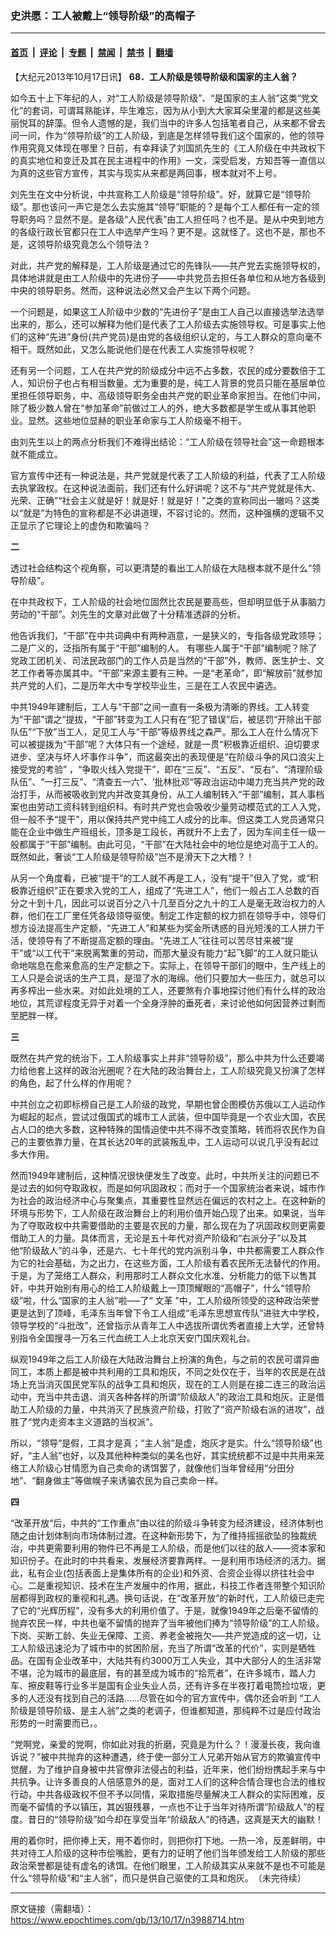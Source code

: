 ### 史洪愿：工人被戴上“领导阶级”的高帽子

---

#### [首页](../../../..?n3988714) &nbsp;|&nbsp; [评论](../../../../../epoch-comment?n3988714) &nbsp;|&nbsp; [专题](../../../../../epoch-special?n3988714) &nbsp;|&nbsp; [禁闻](../../../../../epoch-news?n3988714) &nbsp;|&nbsp; [禁书](../../../../../books?n3988714) &nbsp;|&nbsp; [翻墙](https://github.com/gfw-breaker/nogfw/blob/master/README.md?n3988714)


<div class="post_content" id="artbody" itemprop="articleBody">
 <!-- article content begin -->
 <p>
  【大纪元2013年10月17日讯】
  <b>
   68．工人阶级是领导阶级和国家的主人翁？
  </b>
 </p>
 <p>
  如今五十上下年纪的人，对“工人阶级是领导阶级”、“是国家的主人翁”这类“党文化”的套词，可谓耳熟能详，毕生难忘，因为从小到大大家耳朵里灌的都是这些美丽悦耳的辞藻。但令人遗憾的是，我们当中的许多人包括笔者自己，从来都不曾去问一问，作为“领导阶级”的工人阶级，到底是怎样领导我们这个国家的，他的领导作用究竟又体现在哪里？日前，有幸拜读了刘国凯先生的《工人阶级在中共政权下的真实地位和变迁及其在民主进程中的作用》一文，深受启发，方知吾等一直信以为真的这些官方宣传，其实与现实从来都是两回事，根本就对不上号。
 </p>
 <p>
  刘先生在文中分析说，中共宣称工人阶级是“领导阶级”。好，就算它是“领导阶级”。那也该问一声它是怎么去实施其“领导”职能的？是每个工人都任有一定的领导职务吗？显然不是。是各级“人民代表”由工人担任吗？也不是。是从中央到地方的各级行政长官都只在工人中选举产生吗？更不是。这就怪了。这也不是，那也不是，这领导阶级究竟怎么个领导法？
 </p>
 <p>
  对此，共产党的解释是，工人阶级是通过它的先锋队——共产党去实施领导权的，具体地讲就是由工人阶级中的先进份子——中共党员去担任各单位和从地方各级到中央的领导职务。然而，这种说法必然又会产生以下两个问题。
 </p>
 <p>
  一个问题是，如果这工人阶级中少数的“先进份子”是由工人自己以直接选举法选举出来的，那么，还可以解释为他们是代表了工人阶级去实施领导权。可是事实上他们的这种“先进”身份(共产党员)是由党的各级组织认定的，与工人群众的意向毫不相干。既然如此，又怎么能说他们是在代表工人实施领导权呢？
 </p>
 <p>
  还有另一个问题，工人在共产党的阶级成分中远不占多数，农民的成分要数倍于工人，知识份子也占有相当数量。尤为重要的是，纯工人背景的党员只能在基层单位里担任领导职务，中、高级领导职务全由共产党的职业革命家担当。在他们中间，除了极少数人曾在“参加革命”前做过工人的外，绝大多数都是学生或从事其他职业。显然。这些地位显赫的职业革命家与工人阶级毫不相干。
 </p>
 <p>
  由刘先生以上的两点分析我们不难得出结论：“工人阶级在领导社会”这一命题根本就不能成立。
 </p>
 <p>
  官方宣传中还有一种说法是，共产党就是代表了工人阶级的利益，代表了工人阶级去执掌政权。在这种说法面前，我们还有什么好讲呢？这不与“共产党就是伟大、光荣、正确”“社会主义就是好！就是好！就是好！”之类的宣称同出一辙吗？这类以“就是”为特色的宣称都是不必讲道理，不容讨论的。然而，这种强横的逻辑不又正显示了它理论上的虚伪和欺骗吗？
 </p>
 <p>
  <b>
   二
  </b>
 </p>
 <p>
  透过社会结构这个视角察，可以更清楚的看出工人阶级在大陆根本就不是什么“领导阶级”。
 </p>
 <p>
  在中共政权下，工人阶级的社会地位固然比农民是要高些，但却明显低于从事脑力劳动的“干部”。刘先生的文章对此做了十分精准透辟的分析。
 </p>
 <p>
  他告诉我们，“干部”在中共词典中有两种涵意，一是狭义的，专指各级党政领导；二是广义的，泛指所有属于“干部”编制的人。 有哪些人属于“干部”编制呢？除了党政工团机关、司法民政部门的工作人员是当然的“干部”外，教师、医生护士、文艺工作者等亦属其中。“干部”来源主要有三种。一是“老革命”，即“解放前”就参加共产党的人们，二是历年大中专学校毕业生，三是在工人农民中遴选。
 </p>
 <p>
  中共1949年建制后，工人与“干部”之间一直有一条极为清晰的界线。工人转变为“干部”谓之“提拔，“干部”转变为工人只有在“犯了错误”后，被惩罚“开除出干部队伍”“下放”当工人，足见工人与“干部”等级界线之森严。那么工人在什么情况下可以被提拨为“干部”呢？大体只有一个途经，就是一贯“积极靠近组织、迫切要求进步、坚决与坏人坏事作斗争”，而这最突出的表现便是“在阶级斗争的风口浪尖上接受党的考验” ，“争取火线入党提干”，即在“三反”、“五反”、“反右”、“清理阶级队伍”、“一打三反”、“清查五一六”、‘批林批邓“等政治运动中竭力充当共产党的政治打手，从而被吸收到党内并改变其身份，从工人编制转入“干部”编制，其人事档案也由劳动工资科转到组织科。有时共产党也会吸收少量劳动模范式的工人入党，但一般不予“提干”，用以保持共产党中纯工人成分的比率。但这类工人党员通常只能在企业中做生产班组长，顶多是工段长，再就升不上去了，因为车间主任一级一般都属于“干部”编制。由此可见，“干部”在大陆社会中的地位是绝对高于工人的。既然如此，奢谈“工人阶级是领导阶级”岂不是滑天下之大稽？！
 </p>
 <p>
  从另一个角度看，已被“提干”的工人就不再是工人，没有“提干”但入了党，或“积极靠近组织”正在要求入党的工人，组成了“先进工人”，他们一般占工人总数的百分之十到十几，因此可以说百分之八十几至百分之九十的工人是毫无政治权力的人群，他们在工厂里任凭各级领导驱使。制定工作定额的权力抓在领导手中，领导们想方设法提高生产定额，“先进工人”和某些为奖金所诱惑的目光短浅的工人拼力干活，使领导有了不断提高定额的理由。“先进工人”往往可以苦尽甘来被“提干”或“以工代干”来脱离繁重的劳动，而那大量没有能力“起飞脚”的工人就只能认命地喘息在愈来愈高的生产定额之下。实际上，在领导干部们的眼中，生产线上的工人只是会说话的生产工具，是湿了水的海绵。他们只要加大一些压力，就总可以再多榨出一些水来。对如此处境的工人，还要煞有介事地探讨他们有什么样的政治地位，其荒谬程度无异于对着一个全身浮肿的垂死者，来讨论他如何因营养过剩而至肥胖一样。
 </p>
 <p>
  <b>
   三
  </b>
 </p>
 <p>
  既然在共产党的统治下，工人阶级事实上并非“领导阶级”，那么中共为什么还要竭力给他套上这样的政治光圈呢？在大陆的政治舞台上，工人阶级究竟又扮演了怎样的角色，起了什么样的作用呢？
 </p>
 <p>
  中共创立之初即标榜自己是工人阶级的政党，早期也曾企图模仿苏俄以工人运动作为崛起的起点，尝试过俄国式的城市工人武装，但中国毕竟是一个农业大国，农民占人口的绝大多数，这种特殊的国情迫使中共不得不改变策略，转而将农民作为自己的主要依靠力量，在其长达20年的武装叛乱中，工人运动可以说几乎没有起过多大作用。
 </p>
 <p>
  然而1949年建制后，这种情况很快便发生了改变。此时，中共所关注的问题已不是过去的如何夺取政权，而是如何巩固政权；而对于一个国家统治者来说，城市作为社会的政治经济中心与聚集点，其重要性显然远在偏远的农村之上。在这种新的环境与形势下，工人阶级在政治舞台上的利用价值开始凸现了出来。如果说，当年为了夺取政权中共需要借助的主要是农民的力量，那么现在为了巩固政权则更需要借助工人的力量。具体而言，无论是五十年代对资产阶级和“右派分子”以及其他“阶级敌人”的斗争，还是六、七十年代的党内派别斗争，中共都需要工人群众作为它的社会基础，为之出力，在这些方面，工人阶级有着农民所无法替代的作用。于是，为了笼络工人群众，利用那时工人群众文化水准、分析能力的低下以售其奸，中共开始别有用心的给工人阶级戴上一顶顶耀眼的“高帽子”，什么“领导阶级”啦，什么“国家的主人翁”啦—–了“
  <ok href="https://www.epochtimes.com/gb/tag/%E6%96%87%E9%9D%A9.html">
   文革
  </ok>
  ”中，工人阶级所领受的这种政治荣誉更是达到了顶峰，毛泽东当年曾下令工人组成“毛泽东思想宣传队”进驻大中学校，领导学校的“斗批改”，还曾指示从青年工人中选拔所谓优秀者直接上大学，还曾特别指令全国搜寻一万名三代血统工人上北京天安门国庆观礼台。
 </p>
 <p>
  纵观1949年之后工人阶级在大陆政治舞台上扮演的角色，与之前的农民可谓异曲同工，本质上都是被中共利用的工具和炮灰，不同之处仅在于，当年的农民是在战场上充当消灭国民党军队的战争工具和炮灰，现在的工人则是在接二连三的政治运动中，充当中共击退、消灭各种各样的所谓“阶级敌人”的政治工具和炮灰。正是借助工人阶级的力量，中共消灭了民族资产阶级，打败了“资产阶级右派的进攻”，战胜了“党内走资本主义道路的当权派”。
 </p>
 <p>
  所以，“领导”是假，工具才是真；“主人翁”是虚，炮灰才是实。什么“领导阶级”也好，“主人翁”也好，以及其他种种类似的美名也好，其实统统都不过是中共用来笼络工人阶级心甘情愿为自己卖命的诱饵罢了，就像他们当年曾经用“分田分地”、“翻身做主”等做幌子来诱骗农民为自己卖命一样。
 </p>
 <p>
  <b>
   四
  </b>
 </p>
 <p>
  “改革开放”后，中共的“工作重点”由以往的阶级斗争转变为经济建设，经济体制也随之由计划体制向市场体制过渡。在这种新形势下，为了维持摇摇欲坠的独裁统治，中共更需要利用的物件已不再是工人阶级，而是他们以往的敌人——资本家和知识份子。在此时的中共看来，发展经济要靠两样。一是利用市场经济的活力。据此，私有企业(包括表面上是集体所有的企业)和外资、合资企业得以挤往社会中心。二是重视知识、技术在生产发展中的作用，据此，科技工作者连带整个知识阶层都得到政权的重视和礼遇。换句话说，在“改革开放”的新时代，工人阶级已走完了它的“光辉历程”，没有多大的利用价值了。于是，就像1949年之后毫不留情的抛弃农民一样，中共也毫不留情的抛弃了当年被他们捧为“领导阶级”的工人阶级。下岗、买断工龄、失业无保障、工资、养老金被拖欠—–共产党造成的这一切，让工人阶级迅速沦为了城市中的贫困阶层，充当了所谓“改革的代价”，实则是牺牲品。在国有企业改革中，大陆共有约3000万工人失业，其中大部分人的生活非常不堪，沦为城市的最底层，有的甚至成为城市的“拾荒者”，在许多城市，踏人力车、擦皮鞋等行业多半是国有企业失业人员，还有许多在半夜打着电筒捡垃圾，更多的人还没有找到自己的活路……尽管在如今的官方宣传中，偶尔还会听到 “工人阶级是领导阶级、是主人翁”之类的老调子，但谁都知道，那纯粹不过是应付政治形势的一时需要而已，。
 </p>
 <p>
  “党啊党，亲爱的党啊，你如此对我的折磨，究竟是为什么？！漫漫长夜，我向谁诉说？”被中共抛弃的这种遭遇，终于使一部分工人兄弟开始从官方的欺骗宣传中觉醒，为了维护自身被中共官僚非法侵占的利益，近年来，他们纷纷携起手来与中共抗争。让许多善良的人倍感意外的是，面对工人们的这种合情合理也合法的维权行动，中共各级政权不但不予以同情，采取措施尽量解决工人群众的实际困难，反而毫不留情的予以镇压，其凶狠残暴，一点也不让于当年对待所谓“阶级敌人”的程度。昔日的“领导阶级”如今却在享受当年“阶级敌人”的待遇，这真是天大的幽默！
 </p>
 <p>
  用的着你时，把你捧上天，用不着你时，则把你打下地。一热一冷，反差鲜明，中共对待工人阶级的这种市侩嘴脸，更有力的证明了他们当年颁发给工人阶级的那些政治荣誉都是徒有虚名的诱饵。在他们眼里，工人阶级其实从来就不是也不可能是什么“领导阶级”和“主人翁”，而只是供自己驱使的工具和炮灰。　（未完待续）
 </p>
 <!-- article content end -->
 <div id="below_article_ad">
 </div>
</div>


---

原文链接（需翻墙）：https://www.epochtimes.com/gb/13/10/17/n3988714.htm